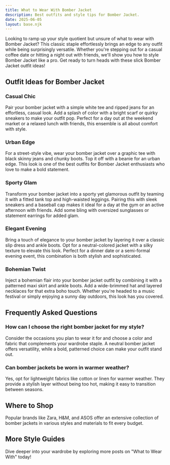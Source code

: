 ```yaml
---
title: What to Wear With Bomber Jacket
description: Best outfits and style tips for Bomber Jacket.
date: 2025-06-05
layout: base.njk
---
```


Looking to ramp up your style quotient but unsure of what to wear with Bomber Jacket? This classic staple effortlessly brings an edge to any outfit while being surprisingly versatile. Whether you're stepping out for a casual coffee date or hitting a night out with friends, we'll show you how to style Bomber Jacket like a pro. Get ready to turn heads with these slick Bomber Jacket outfit ideas!

## Outfit Ideas for Bomber Jacket

### Casual Chic
Pair your bomber jacket with a simple white tee and ripped jeans for an effortless, casual look. Add a splash of color with a bright scarf or quirky sneakers to make your outfit pop. Perfect for a day out at the weekend market or a relaxed lunch with friends, this ensemble is all about comfort with style.

### Urban Edge
For a street-style vibe, wear your bomber jacket over a graphic tee with black skinny jeans and chunky boots. Top it off with a beanie for an urban edge. This look is one of the best outfits for Bomber Jacket enthusiasts who love to make a bold statement.

### Sporty Glam
Transform your bomber jacket into a sporty yet glamorous outfit by teaming it with a fitted tank top and high-waisted leggings. Pairing this with sleek sneakers and a baseball cap makes it ideal for a day at the gym or an active afternoon with friends. Add some bling with oversized sunglasses or statement earrings for added glam.

### Elegant Evening
Bring a touch of elegance to your bomber jacket by layering it over a classic slip dress and ankle boots. Opt for a neutral-colored jacket with a silky texture to elevate this look. Perfect for a dinner date or a semi-formal evening event, this combination is both stylish and sophisticated.

### Bohemian Twist
Inject a bohemian flair into your bomber jacket outfit by combining it with a patterned maxi skirt and ankle boots. Add a wide-brimmed hat and layered necklaces for that extra boho touch. Whether you're headed to a music festival or simply enjoying a sunny day outdoors, this look has you covered.

## Frequently Asked Questions

### How can I choose the right bomber jacket for my style?
Consider the occasions you plan to wear it for and choose a color and fabric that complements your wardrobe staple. A neutral bomber jacket offers versatility, while a bold, patterned choice can make your outfit stand out.

### Can bomber jackets be worn in warmer weather?
Yes, opt for lightweight fabrics like cotton or linen for warmer weather. They provide a stylish layer without being too hot, making it easy to transition between seasons.

## Where to Shop

Popular brands like Zara, H&M, and ASOS offer an extensive collection of bomber jackets in various styles and materials to fit every budget.

## More Style Guides

Dive deeper into your wardrobe by exploring more posts on "What to Wear With" today!
